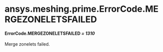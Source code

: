 # ansys.meshing.prime.ErrorCode.MERGEZONELETSFAILED



#### ErrorCode.MERGEZONELETSFAILED *= 1310*

Merge zonelets failed.

<!-- !! processed by numpydoc !! -->
